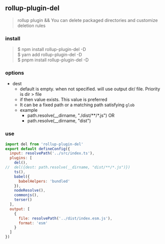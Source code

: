 ## rollup-plugin-del
> rollup plugin && You can delete packaged directories and customize deletion rules

### install
> $ npm install rollup-plugin-del -D <br/>
> $ yarn add rollup-plugin-del -D <br />
> $ pnpm install rollup-plugin-del -D

### options
- dest
  - default is empty. when not specified. will use output dir/ file. Priority is dir > file
  - if then value exists. This value is preferred
  - It can be a fixed path or a matching path satisfying `glob`
  - example
    - path.resolve(__dirname, "./dist/\*\*/*.js") OR
    - path.resolve(__dirname, "dist")

### use
```javascript
import del from 'rollup-plugin-del'
export default defineConfig({
  input: resolvePath('../src/index.ts'),
  plugins: [
    del(),
//  del({dest: path.resolve(__dirname, "dist/**/*.js")})
    ts(),
    babel({
      babelHelpers: 'bundled'
    }),
    nodeResolve(),
    commonjs(),
    terser()
  ],
  output: [
    {
      file: resolvePath('../dist/index.esm.js'),
      format: 'esm'
    }
  ]
})
```
